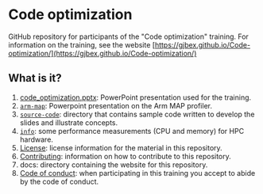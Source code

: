 # Code optimization

GitHub repository for participants of the "Code optimization" training.
For information on the training, see the website
[https://gjbex.github.io/Code-optimization/](https://gjbex.github.io/Code-optimization/)


## What is it?

1. [code_optimization.pptx](code_optimization.pptx): PowerPoint
   presentation used for the training.
1. [`arm-map`](arm-map): Powerpoint presentation on the Arm MAP profiler.
1. [`source-code`](source-code): directory that contains sample code written to
   develop the slides and illustrate concepts.
1. [`info`](info): some performance measurements (CPU and memory) for HPC
   hardware.
1. [License](LICENSE): license information for the material in this repository.
1. [Contributing](CONTRIBUTING.md): information on how to contribute to this
   repository.
1. docs: directory containing the website for this repository.
1. [Code of conduct](CODE_OF_CONDUCT.md): when participating in this training
   you accept to abide by the code of conduct.
